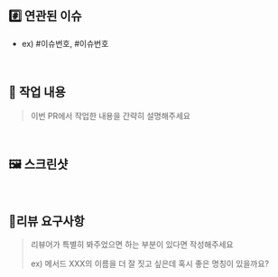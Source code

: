 ## #️⃣ 연관된 이슈

- ex) #이슈번호, #이슈번호

<br>

## 📝 작업 내용

> 이번 PR에서 작업한 내용을 간략히 설명해주세요

<br>

## 🖼 스크린샷

<br>

## 💬리뷰 요구사항

> 리뷰어가 특별히 봐주었으면 하는 부분이 있다면 작성해주세요
>
> ex) 메서드 XXX의 이름을 더 잘 짓고 싶은데 혹시 좋은 명칭이 있을까요?